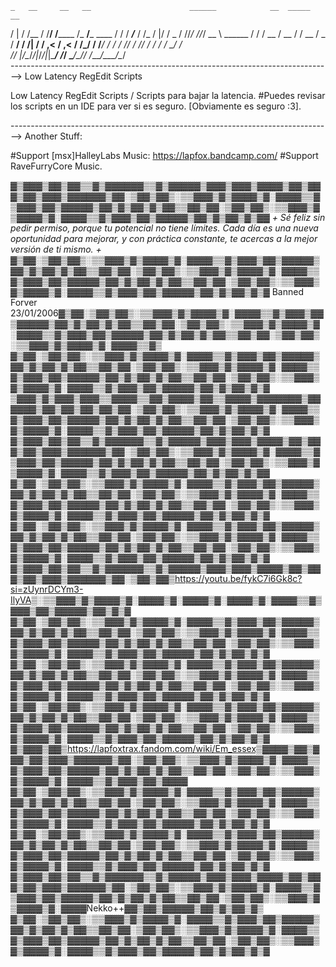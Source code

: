     _   __     __   __                      ______            __  _____      __ 
   / | / /__  / /__/ /______               /_  __/___  ____  / / / ___/___  / /_
  /  |/ / _ \/ //_/ //_/ __ \    ______     / / / __ \/ __ \/ /  \__ \/ _ \/ __/
 / /|  /  __/ ,< / ,< / /_/ /   /_____/    / / / /_/ / /_/ / /  ___/ /  __/ /_  
/_/ |_/\___/_/|_/_/|_|\____/              /_/  \____/\____/_/  /____/\___/\__/  
--------------------------------------------------------------------------------> Low Latency RegEdit Scripts

Low Latency RegEdit Scripts / Scripts para bajar la latencia.
#Puedes revisar los scripts en un IDE para ver si es seguro.
[Obviamente es seguro :3].

-------------------------------------------------------------------------------->
Another Stuff:

#Support [msx]HalleyLabs Music: https://lapfox.bandcamp.com/
#Support RaveFurryCore Music.

▓▒▓▓▓▒▓▓▒▓▓▒▒▓▒▓▓▓▓▓▓▒▒▓▒▓▓▓▓▓▒▓▓▓▒▓▓▓▒▓▓▓▓▒▓▓▒▓▓▓▒▓▓▒▓▓▓▒▓▓▓▓▓▓▒▓▓░▒▓▓▒▓▓▒░▒▒▓▓▓▒▓▒▓▓▓▓▒▓░▓▓▓▓▒▒▓▒▓▓▓▒▓▓▒▓▓▓▓▓▒▓▓▒▓▒▓▓▒▓▒▓▓▒▒▓▓▒▓▓░▒▓▓▒▓▓▒░▒▒▓▓▓▒▓▒▓▓▓▓▒▓░▓▓▓▓▒▒▓▒▓▓▓▒▓▓▒▓▓▓▓▓▒▓▓▒▓▒▓▓▒▓▒▓▓
_+ Sé feliz sin pedir permiso, porque tu potencial no tiene límites. Cada día es una nueva oportunidad para mejorar, y con práctica constante, te acercas a la mejor versión de ti mismo. +_
▓▒▓▓░▒▓▓▒▓▓▒░▒▒▓▓▓▒▓▒▓▓▓▓▒▓░▓▓▓▓▒▒▓▒▓▓▓▒▓▓▒▓▓▓▓▓▒▓▓▒▓▒▓▓▒▓▒▓▓▒▒▓▓▒▓▓░▒▓▓▒▓▓▒░▒▒▓▓▓▒▓▒▓▓▓▓▒▓░▓▓▓▓▒▒▓▒▓▓▓▒▓▓▒▓▓▓▓▓▒▓▓▒▓▒▓▓▒▓▒▓▓▒▒▓▓▒▓▓░▒▓▓▒▓▓▒░▒▒▓▓▓▒▓▒▓▓▓▓▒▓░▓▓▓▓▒▒▓▒▓▓▓▒▓▓▒▓▓▓▓▓▒▓▓▒▓▒▓▓▒▓▒▓
Banned Forver 23/01/2006▓▒▓▓░▒▓▓▒▓▓▒░▒▒▓▓▓▒▓▒▓▓▓▓▒▓░▓▓▓▓▒▒▓▒▓▓▓▒▓▓▒▓▓▓▓▓▒▓▓▒▓▒▓▓▒▓▒▓▓▒▒▓▓▒▓▓░▒▓▓▒▓▓▒░▒▒▓▓▓▒▓▒▓▓▓▓▒▓░▓▓▓▓▒▒▓▒▓▓▓▒▓▓▒▓▓▓▓▓▒▓▓▒▓▒▓▓▒▓▒▓▓▒▒▓▓▒▓▓░▒▓▓▒▓▓▒░▒▒▓▓▓▒▓▒▓▓▓▓▒▓░▓▓▓▓▒▒▓▒
▓▒▓▓░▒▓▓▒▓▓▒░▒▒▓▓▓▒▓▒▓▓▓▓▒▓░▓▓▓▓▒▒▓▒▓▓▓▒▓▓▒▓▓▓▓▓▒▓▓▒▓▒▓▓▒▓▒▓▓▒▒▓▓▒▓▓░▒▓▓▒▓▓▒░▒▒▓▓▓▒▓▒▓▓▓▓▒▓░▓▓▓▓▒▒▓▒▓▓▓▒▓▓▒▓▓▓▓▓▒▓▓▒▓▒▓▓▒▓▒▓▓▒▒▓▓▒▓▓░▒▓▓▒▓▓▒░▒▒▓▓▓▒▓▒▓▓▓▓▒▓░▓▓▓▓▒▒▓▒▓▓▓▒▓▓▒▓▓▓▓▓▒▓▓▒▓▒▓▓▒▓▒▓
▒▓▓▓▒▓▒▓▓▓▒▓▓▓▒▒▓▓▓▓▒▒▓▓▒▓▓▓▓▒▓▓▒▒▓▓▓▓▒▓▓▓▓▓▓▓▒▓▓▓▓▓▓▒▓▓▒▓▓▒▓▓▒▓▓▒▓▓░▒▓▓▒▓▓▒░▒▒▓▓▓▒▓▒▓▓▓▓▒▓░▓▓▓▓▒▒▓▒▓▓▓▒▓▓▒▓▓▓▓▓▒▓▓▒▓▒▓▓▒▓▒▓▓▒▒▓▓▒▓▓░▒▓▓▒▓▓▒░▒▒▓▓▓▒▓▒▓▓▓▓▒▓░▓▓▓▓▒▒▓▒▓▓▓▒▓▓▒▓▓▓▓▓▒▓▓▒▓▒▓▓▒▓▒▓
▓▒▓▓▓▒▓▓▒▓▓▒▒▓▒▓▓▓▓▓▓▒▒▓▒▓▓▓▓▓▒▓▓▓▒▓▓▓▒▓▓▓▓▒▓▓▒▓▓▓▒▓▓▒▓▓▓▒▓▓▓▓▓▓▒▓▓░▒▓▓▒▓▓▒░▒▒▓▓▓▒▓▒▓▓▓▓▒▓░▓▓▓▓▒▒▓▒▓▓▓▒▓▓▒▓▓▓▓▓▒▓▓▒▓▒▓▓▒▓▒▓▓▒▒▓▓▒▓▓░▒▓▓▒▓▓▒░▒▒▓▓▓▒▓▒▓▓▓▓▒▓░▓▓▓▓▒▒▓▒▓▓▓▒▓▓▒▓▓▓▓▓▒▓▓▒▓▒▓▓▒▓▒▓▓
▓▒▓▓░▒▓▓▒▓▓▒░▒▒▓▓▓▒▓▒▓▓▓▓▒▓░▓▓▓▓▒▒▓▒▓▓▓▒▓▓▒▓▓▓▓▓▒▓▓▒▓▒▓▓▒▓▒▓▓▒▒▓▓▒▓▓░▒▓▓▒▓▓▒░▒▒▓▓▓▒▓▒▓▓▓▓▒▓░▓▓▓▓▒▒▓▒▓▓▓▒▓▓▒▓▓▓▓▓▒▓▓▒▓▒▓▓▒▓▒▓▓▒▒▓▓▒▓▓░▒▓▓▒▓▓▒░▒▒▓▓▓▒▓▒▓▓▓▓▒▓░▓▓▓▓▒▒▓▒▓▓▓▒▓▓▒▓▓▓▓▓▒▓▓▒▓▒▓▓▒▓▒▓
▓▒▓▓░▒▓▓▒▓▓▒░▒▒▓▓▓▒▓▒▓▓▓▓▒▓░▓▓▓▓▒▒▓▒▓▓▓▒▓▓▒▓▓▓▓▓▒▓▓▒▓▒▓▓▒▓▒▓▓▒▒▓▓▒▓▓░▒▓▓▒▓▓▒░▒▒▓▓▓▒▓▒▓▓▓▓▒▓░▓▓▓▓▒▒▓▒▓▓▓▒▓▓▒▓▓▓▓▓▒▓▓▒▓▒▓▓▒▓▒▓▓▒▒▓▓▒▓▓░▒▓▓▒▓▓▒░▒▒▓▓▓▒▓▒▓▓▓▓▒▓░▓▓▓▓▒▒▓▒▓▓▓▒▓▓▒▓▓▓▓▓▒▓▓▒▓▒▓▓▒▓▒▓
▓▒▓▓▓▒▓▓▒▓▓▒▒▓▒▓▓▓▓▓▓▒▒▓▒▓▓▓▓▓▒▓▓▓▒▓▓▓▒▓▓▓▓▒▓▓▒▓▓▓▒▓▓▒▓▓▓▒▓▓▓▓▓▓▒▓▓░▒▓▓▒▓▓▒https://youtu.be/fykC7i6Gk8c?si=zUynrDCYm3-IlyVA▒░▒▒▓▓▓▒▓▒▓▓▓▓▒▓░▓▓▓▓▒▓░▓▓▓▓▒▓░▓▓▓▓▒▓░▓▓▓▓▒▒▓▒▓▓▓▒▓▓▒▓▓▓▓▓▒▓▓▒▓▒▓
▓▒▓▓░▒▓▓▒▓▓▒░▒▒▓▓▓▒▓▒▓▓▓▓▒▓░▓▓▓▓▒▒▓▒▓▓▓▒▓▓▒▓▓▓▓▓▒▓▓▒▓▒▓▓▒▓▒▓▓▒▒▓▓▒▓▓░▒▓▓▒▓▓▒░▒▒▓▓▓▒▓▒▓▓▓▓▒▓░▓▓▓▓▒▒▓▒▓▓▓▒▓▓▒▓▓▓▓▓▒▓▓▒▓▒▓▓▒▓▒▓▓▒▒▓▓▒▓▓░▒▓▓▒▓▓▒░▒▒▓▓▓▒▓▒▓▓▓▓▒▓░▓▓▓▓▒▒▓▒▓▓▓▒▓▓▒▓▓▓▓▓▒▓▓▒▓▒▓▓▒▓▒▓
▓▒▓▓░▒▓▓▒▓▓▒░▒▒▓▓▓▒▓▒▓▓▓▓▒▓░▓▓▓▓▒▒▓▒▓▓▓▒▓▓▒▓▓▓▓▓▒▓▓▒▓▒▓▓▒▓▒▓▓▒▒▓▓▒▓▓░▒▓▓▒▓▓▒░▒▒▓▓▓▒▓▒▓▓▓▓▒▓░▓▓▓▓▒▒▓▒▓▓▓▒▓▓▒▓▓▓▓▓▒▓▓▒▓▒▓▓▒▓▒▓▓▒▒▓▓▒▓▓░▒▓▓▒▓▓▒░▒▒▓▓▓▒▓▒▓▓▓▓▒▓░▓▓▓▓▒▒▓▒▓▓▓▒▓▓▒▓▓▓▓▓▒▓▓▒▓▒▓▓▒▓▒▓
▓▒▓▓░▒▓▓▒▓▓▒░▒▒▓▓▓▒▓▒▓▓▓▓▒▓░▓▓▓▓▒▒▓▒▓▓▓▒▓▓▒▓▓▓▓▓▒▓▓▒▓▒▓▓▒▓▒▓▓▒▒▓▓▒▓▓░▒▓▓▒▓▓▒░▒▒▓▓▓▒▓▒▓▓▓▓▒▓░▓▓▓▓▒▒▓▒▓▓▓▒▓▓▒▓▓▓▓▓▒▓▓▒▓▒▓▓▒▓▒▓▓▒▒▓▓▒▓▓░▒▓▓▒▓▓▒░▒▒▓▓▓▒▓▒▓▓▓▓▒▓░▓▓▓▓▒▒▓▒▓▓▓▒▓▓▒▓▓▓▓▓▒▓▓▒▓▒▓▓▒▓▒▓
▓▒▓▓▓▒▓▓▒https://lapfoxtrax.fandom.com/wiki/Em_essex▒▓▓▓▓▒▓▓▒▓▓▓▒▓▓▒▓▓▓▒▓▓▓▓▓▓▒▓▓░▒▓▓▒▓▓▒░▒▒▓▓▓▒▓▒▓▓▓▓▒▓░▓▓▓▓▒▒▓▒▓▓▓▒▓▓▒▓▓▓▓▓▒▓▓▒▓▒▓▓▒▓▒▓▓▒▒▓▓▒▓▓░▒▓▓▒▓▓▒░▒▒▓▓▓▒▓▒▓▓▓▓▒▓░▓▓▓▓▒▒▓▒▓▓▓▒▓▓▒▓▓▓▓
▓▒▓▓░▒▓▓▒▓▓▒░▒▒▓▓▓▒▓▒▓▓▓▓▒▓░▓▓▓▓▒▒▓▒▓▓▓▒▓▓▒▓▓▓▓▓▒▓▓▒▓▒▓▓▒▓▒▓▓▒▒▓▓▒▓▓░▒▓▓▒▓▓▒░▒▒▓▓▓▒▓▒▓▓▓▓▒▓░▓▓▓▓▒▒▓▒▓▓▓▒▓▓▒▓▓▓▓▓▒▓▓▒▓▒▓▓▒▓▒▓▓▒▒▓▓▒▓▓░▒▓▓▒▓▓▒░▒▒▓▓▓▒▓▒▓▓▓▓▒▓░▓▓▓▓▒▒▓▒▓▓▓▒▓▓▒▓▓▓▓▓▒▓▓▒▓▒▓▓▒▓▒▓
▓▒▓▓░▒▓▓▒▓▓▒░▒▒▓▓▓▒▓▒▓▓▓▓▒▓░▓▓▓▓▒▒▓▒▓▓▓▒▓▓▒▓▓▓▓▓▒▓▓▒▓▒▓▓▒▓▒▓▓▒▒▓▓▒▓▓░▒▓▓▒▓▓▒░▒▒▓▓▓▒▓▒▓▓▓▓▒▓░▓▓▓▓▒▒▓▒▓▓▓▒▓▓▒▓▓▓▓▓▒▓▓▒▓▒▓▓▒▓▒▓▓▒▒▓▓▒▓▓░▒▓▓▒▓▓▒░▒▒▓▓▓▒▓▒▓▓▓▓▒▓░▓▓▓▓▒▒▓▒▓▓▓▒▓▓▒▓▓▓▓▓▒▓▓▒▓▒▓▓▒▓▒▓
▓▒▓▓▓▒▓▓▒▓▓▒▒▓▒▓▓▓▓▓▓▒▒▓▒▓▓▓▓▓▒▓▓▓▒▓▓▓▒▓▓▓▓▒▓▓▒▓▓▓▒▓▓▒▓▓▓▒▓▓▓▓▓▓▒▓▓░▒▓▓▒▓▓▒░▒▒▓▓▓▒▓▒▓▓▓▓▒▓░▓▓▓▓▒▒▓▒▓▓▓▒▓▓▒▓▓▓▓▓▒▓▓▒▓▒▓▓▒▓▒▓▓▒▒▓▓▒▓▓░▒▓▓▒▓▓▒░▒▒▓▓▓▒▓▒▓▓▓▓▒▓░▓▓▓▓Nekko++▓▓▒▓▓▒▓▓▓▓▓▒▓▓▒▓▒▓▓▒▓▒
▓▒▓▓░▒▓▓▒▓▓▒░▒▒▓▓▓▒▓▒▓▓▓▓▒▓░▓▓▓▓▒▒▓▒▓▓▓▒▓▓▒▓▓▓▓▓▒▓▓▒▓▒▓▓▒▓▒▓▓▒▒▓▓▒▓▓░▒▓▓▒▓▓▒░▒▒▓▓▓▒▓▒▓▓▓▓▒▓░▓▓▓▓▒▒▓▒▓▓▓▒▓▓▒▓▓▓▓▓▒▓▓▒▓▒▓▓▒▓▒▓▓▒▒▓▓▒▓▓░▒▓▓▒▓▓▒░▒▒▓▓▓▒▓▒▓▓▓▓▒▓░▓▓▓▓▒▒▓▒▓▓▓▒▓▓▒▓▓▓▓▓▒▓▓▒▓▒▓▓▒▓▒▓